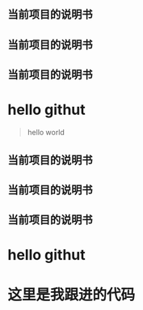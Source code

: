 ## 当前项目的说明书
## 当前项目的说明书
## 当前项目的说明书
# hello githut
>hello world


## 当前项目的说明书
## 当前项目的说明书
## 当前项目的说明书
# hello githut

# 这里是我跟进的代码